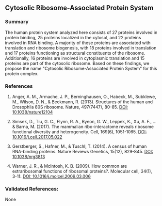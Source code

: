 ## Cytosolic Ribosome-Associated Protein System

### Summary

The human protein system analyzed here consists of 27 proteins involved in protein binding, 25 proteins localized in the cytosol, and 22 proteins involved in RNA binding. A majority of these proteins are associated with translation and ribosome biogenesis, with 18 proteins involved in translation and 17 proteins functioning as structural constituents of the ribosome. Additionally, 16 proteins are involved in cytoplasmic translation and 15 proteins are part of the cytosolic ribosome. Based on these findings, we propose the name "Cytosolic Ribosome-Associated Protein System" for this protein complex.

### References

1. Anger, A. M., Armache, J. P., Berninghausen, O., Habeck, M., Subklewe, M., Wilson, D. N., & Beckmann, R. (2013). Structures of the human and Drosophila 80S ribosome. Nature, 497(7447), 80-85. [DOI: 10.1038/nature12104](https://doi.org/10.1038/nature12104)

2. Simsek, D., Tiu, G. C., Flynn, R. A., Byeon, G. W., Leppek, K., Xu, A. F., ... & Barna, M. (2017). The mammalian ribo-interactome reveals ribosome functional diversity and heterogeneity. Cell, 169(6), 1051-1065. [DOI: 10.1016/j.cell.2017.05.022](https://doi.org/10.1016/j.cell.2017.05.022)

3. Gerstberger, S., Hafner, M., & Tuschl, T. (2014). A census of human RNA-binding proteins. Nature Reviews Genetics, 15(12), 829-845. [DOI: 10.1038/nrg3813](https://doi.org/10.1038/nrg3813)

4. Warner, J. R., & McIntosh, K. B. (2009). How common are extraribosomal functions of ribosomal proteins?. Molecular cell, 34(1), 3-11. [DOI: 10.1016/j.molcel.2009.03.006](https://doi.org/10.1016/j.molcel.2009.03.006)

### Validated References: 

None




